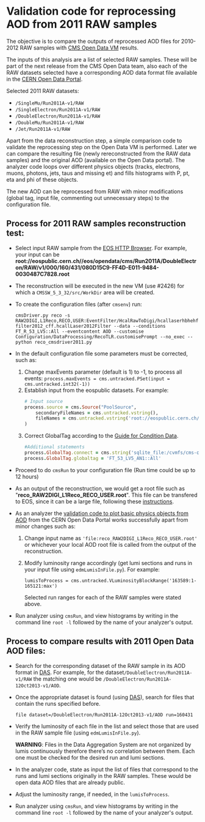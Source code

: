 # Validation code for reprocessing AOD from 2011 RAW samples

The objective is to compare the outputs of reprocessed AOD files for 2010-2012 RAW samples with [CMS Open Data VM](https://github.com/cernopendata/opendata.cern.ch/issues/2426) results.

The inputs of this analysis are a list of selected RAW samples. These will be part of the next release from the CMS Open Data team, also each of the RAW datasets selected have a corresponding AOD data format file available in the [CERN Open Data Portal](http://opendata.cern.ch/).

Selected 2011 RAW datasets:
- ``/SingleMu/Run2011A-v1/RAW``
- ``/SingleElectron/Run2011A-v1/RAW`` 
- ``/DoubleElectron/Run2011A-v1/RAW``
- ``/DoubleMu/Run2011A-v1/RAW``
- ``/Jet/Run2011A-v1/RAW`` 

Apart from the data reconstruction step, a simple comparison code to validate the reprocessing step on the Open Data VM is performed. Later we can compare the resulting file (newly rereconstructed from the RAW data samples) and the original AOD (available on the Open Data portal). The analyzer code loops over different physics objects (tracks, electrons, muons, photons, jets, taus and missing et) and fills histograms with P, pt, eta and phi of these objects.

The new AOD can be reprocessed from RAW with minor modifications (global tag, input file, commenting out unnecessary steps) to the configuration file.

## Process for 2011 RAW samples reconstruction test:

- Select input RAW sample from the [EOS HTTP Browser](https://eospublichttp01.cern.ch/eos/opendata/cms/Run2011A/). For example, your input can be **root://eospublic.cern.ch//eos/opendata/cms/Run2011A/DoubleElectron/RAW/v1/000/160/431/080D15C9-FF4D-E011-9484-0030487C7828.root**
- The reconstruction will be executed in the new VM (use #2426) for which a `CMSSW_5_3_32/src/WorkDir` area will be created.
- To create the configuration files (after `cmsenv`) run: 

   ```cmsDriver.py reco -s RAW2DIGI,L1Reco,RECO,USER:EventFilter/HcalRawToDigi/hcallaserhbhehffilter2012_cff.hcallLaser2012Filter --data --conditions FT_R_53_LV5::All --eventcontent AOD --customise Configuration/DataProcessing/RecoTLR.customisePrompt --no_exec --python reco_cmsdriver2011.py```

- In the default configuration file some parameters must be corrected, such as:
   1) Change maxEvents parameter (default is 1) to -1, to process all events: 
       ```process.maxEvents = cms.untracked.PSet(input = cms.untracked.int32(-1))```
   2) Establish input from the eospublic datasets. For example:
       ```ruby
       # Input source
       process.source = cms.Source("PoolSource",
           secondaryFileNames = cms.untracked.vstring(),
           fileNames = cms.untracked.vstring('root://eospublic.cern.ch//eos/opendata/cms/Run2011A/DoubleElectron/RAW/v1/000/160/431/080D15C9-FF4D-E011-9484-0030487C7828.root')
       )
       ```
   3) Correct GlobalTag according to the [Guide for Condition Data](http://opendata.cern.ch/docs/cms-guide-for-condition-database).
       ```ruby
       #Additional statements
       process.GlobalTag.connect = cms.string('sqlite_file:/cvmfs/cms-opendata-conddb.cern.ch/FT_53_LV5_AN1_RUNA.db')
       process.GlobalTag.globaltag = 'FT_53_LV5_AN1::All'
       ```
- Proceed to do `cmsRun` to your configuration file (Run time could be up to 12 hours)
- As an output of the reconstruction, we would get a root file such as "**reco_RAW2DIGI_L1Reco_RECO_USER.root**". This file can be transfered to EOS, since it can be a large file, following these [instructions](https://cern.service-now.com/service-portal/article.do?n=KB0001998). 
- As an analyzer the [validation code to plot basic physics objects from AOD](http://opendata.cern.ch/record/464) from the CERN Open Data Portal works successfully apart from minor changes such as:
   1) Change input name as `'file:reco_RAW2DIGI_L1Reco_RECO_USER.root'` or whichever your local AOD root file is called from the output of the reconstruction.
   2) Modify luminosity range accordingly (get lumi sections and runs in your input file using `edmLumisInFile.py`). For example: 
   
        `lumisToProcess = cms.untracked.VLuminosityBlockRange('163589:1-165121:max')`
        
       Selected run ranges for each of the RAW samples were stated above.
- Run analyzer using `cmsRun`, and view histograms by writing in the command line `root -l` followed by the name of your analyzer's output.  

## Process to compare results with 2011 Open Data AOD files:

- Search for the corresponding dataset of the RAW sample in its AOD format in [DAS](https://cmsweb.cern.ch/das/). For example, for the dataset`/DoubleElectron/Run2011A-v1/RAW` the matching one would be `/DoubleElectron/Run2011A-12Oct2013-v1/AOD`.

- Once the appropriate dataset is found (using [DAS](https://cmsweb.cern.ch/das/)), search for files that contain the runs specified before. 

    `file dataset=/DoubleElectron/Run2011A-12Oct2013-v1/AOD run=160431`

- Verify the luminosity of each file in the list and select those that are used in the RAW sample file (using `edmLumisInFile.py`). 

   **WARNING**: Files in the Data Aggregation System are not organized by lumis continuously therefore there’s no correlation between them. Each one must be checked for the desired run and lumi sections.

- In the analyzer code, state as input the list of files that correspond to the runs and lumi sections originally in the RAW samples. These would be open data AOD files that are already public. 

- Adjust the luminosity range, if needed, in the `lumisToProcess`.

- Run analyzer using `cmsRun`, and view histograms by writing in the command line `root -l` followed by the name of your analyzer's output.
